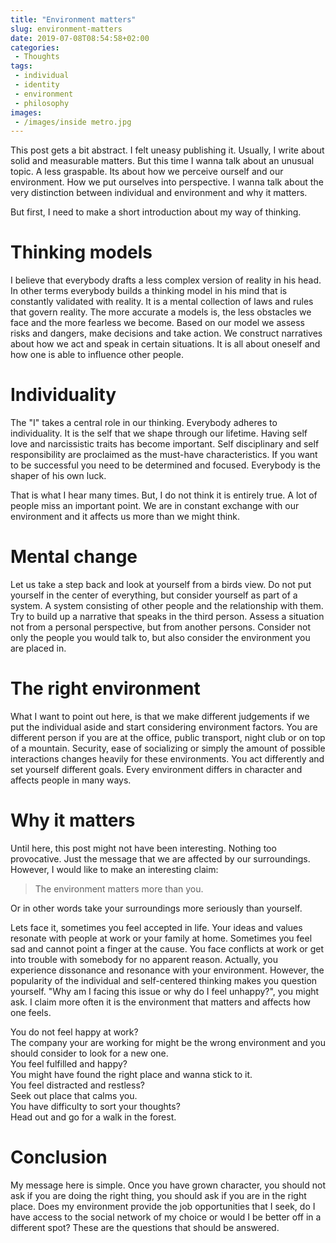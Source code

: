 ```yaml
---
title: "Environment matters"
slug: environment-matters
date: 2019-07-08T08:54:58+02:00
categories:
 - Thoughts 
tags:
 - individual
 - identity
 - environment
 - philosophy 
images:
 - /images/inside metro.jpg
---
```


This post gets a bit abstract.
I felt uneasy publishing it.
Usually, I write about solid and measurable matters.
But this time I wanna talk about an unusual topic.
A less graspable.
Its about how we perceive ourself and our environment.
How we put ourselves into perspective.
I wanna talk about the very distinction between individual and environment and why it matters.
<!--more-->

But first, I need to make a short introduction about my way of thinking.

# Thinking models

I believe that everybody drafts a less complex version of reality in his head.
In other terms everybody builds a thinking model in his mind that is constantly validated with reality.
It is a mental collection of laws and rules that govern reality.
The more accurate a models is, the less obstacles we face and the more fearless we become.
Based on our model we assess risks and dangers, make decisions and take action.
We construct narratives about how we act and speak in certain situations.
It is all about oneself and how one is able to influence other people.

# Individuality

The "I" takes a central role in our thinking.
Everybody adheres to individuality.
It is the self that we shape through our lifetime.
Having self love and narcissistic traits has become important.
Self disciplinary and self responsibility are proclaimed as the must-have characteristics.
If you want to be successful you need to be determined and focused.
Everybody is the shaper of his own luck.

That is what I hear many times.
But, I do not think it is entirely true.
A lot of people miss an important point.
We are in constant exchange with our environment and it affects us more than we might think.

# Mental change

Let us take a step back and look at yourself from a birds view.
Do not put yourself in the center of everything, but consider yourself as part of a system.
A system consisting of other people and the relationship with them.
Try to build up a narrative that speaks in the third person.
Assess a situation not from a personal perspective, but from another persons.
Consider not only the people you would talk to, but also consider the environment you are placed in.

# The right environment

What I want to point out here, is that we make different judgements if we put the individual aside and start considering environment factors.
You are different person if you are at the office, public transport, night club or on top of a mountain.
Security, ease of socializing or simply the amount of possible interactions changes heavily for these environments.
You act differently and set yourself different goals.
Every environment differs in character and affects people in many ways.

# Why it matters

Until here, this post might not have been interesting.
Nothing too provocative.
Just the message that we are affected by our surroundings.
However, I would like to make an interesting claim:

> The environment matters more than you.

Or in other words take your surroundings more seriously than yourself.

Lets face it, sometimes you feel accepted in life.
Your ideas and values resonate with people at work or your family at home.
Sometimes you feel sad and cannot point a finger at the cause.
You face conflicts at work or get into trouble with somebody for no apparent reason.
Actually, you experience dissonance and resonance with your environment.
However, the popularity of the individual and self-centered thinking makes you question yourself.
"Why am I facing this issue or why do I feel unhappy?", you might ask.
I claim more often it is the environment that matters and affects how one feels.

You do not feel happy at work?  
The company your are working for might be the wrong environment and you should consider to look for a new one.  
You feel fulfilled and happy?  
You might have found the right place and wanna stick to it.  
You feel distracted and restless?  
Seek out place that calms you.  
You have difficulty to sort your thoughts?  
Head out and go for a walk in the forest.  

# Conclusion

My message here is simple. Once you have grown character, you should not ask if you are doing the right thing, you should ask if you are in the right place.
Does my environment provide the job opportunities that I seek, do I have access to the social network of my choice or would I be better off in a different spot?
These are the questions that should be answered.
